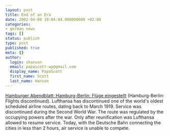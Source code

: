 ```yaml
---
layout: post
title: End of an Era
date: 2002-04-09 19:04:04.000000000 +02:00
categories:
- german news
tags: []
status: publish
type: post
published: true
meta: {}
author:
  login: shanson
  email: papascott-wp@gmail.com
  display_name: PapaScott
  first_name: Scott
  last_name: Hanson
---
```

<p><a href="http://www.abendblatt.de/contents/ha/news/lokales/html/090402/0909HAFT22.HTM">Hamburger Abendblatt: Hamburg-Berlin: Flüge eingestellt</a> (Hamburg-Berlin: Flights discontinued). Lufthansa has discontinued one of the world's oldest scheduled airline routes, dating back to March 1919. Service was discontinued during the Second World War. The route was regulated by the occupying powers after the war. Only after reunification was Lufthansa allowed to resume service. Today, with the Deutsche Bahn connecting the cities in less than 2 hours, air service is unable to compete.</p>
